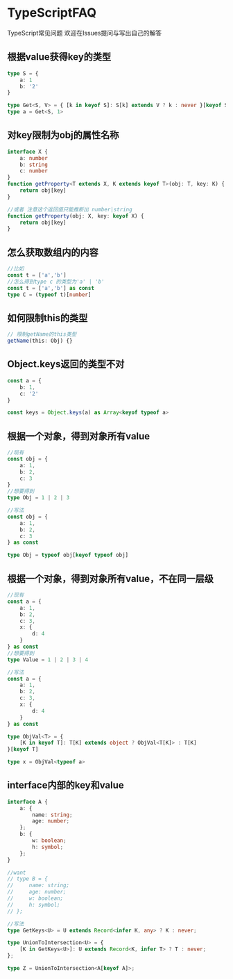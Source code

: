# TypeScriptFAQ
TypeScript常见问题 欢迎在Issues提问与写出自己的解答

## 根据value获得key的类型
```ts
type S = {
    a: 1
    b: '2'
}

type Get<S, V> = { [k in keyof S]: S[k] extends V ? k : never }[keyof S]
type a = Get<S, 1>
```
## 对key限制为obj的属性名称
```ts
interface X {
    a: number
    b: string
    c: number
}
function getProperty<T extends X, K extends keyof T>(obj: T, key: K) {
    return obj[key]
}

//或者 注意这个返回值只能推断出 number|string
function getProperty(obj: X, key: keyof X) {
    return obj[key]
}
```
## 怎么获取数组内的内容
```ts
//比如
const t = ['a','b']
//怎么得到type c 的类型为'a' | 'b'
const t = ['a','b'] as const
type C = (typeof t)[number]
```
## 如何限制this的类型
```ts
// 限制getName的this类型
getName(this: Obj) {}
```
## Object.keys返回的类型不对
```ts
const a = {
    b: 1,
    c: '2'
}

const keys = Object.keys(a) as Array<keyof typeof a>
```
## 根据一个对象，得到对象所有value
```ts
//现有 
const obj = {
    a: 1,
    b: 2,
    c: 3
}
//想要得到
type Obj = 1 | 2 | 3

//写法
const obj = {
    a: 1,
    b: 2,
    c: 3
} as const

type Obj = typeof obj[keyof typeof obj]
```
## 根据一个对象，得到对象所有value，不在同一层级
```ts
//现有
const a = {
    a: 1,
    b: 2,
    c: 3,
    x: {
        d: 4
    }
} as const
//想要得到
type Value = 1 | 2 | 3 | 4

//写法
const a = {
    a: 1,
    b: 2,
    c: 3,
    x: {
        d: 4
    }
} as const

type ObjVal<T> = {
    [K in keyof T]: T[K] extends object ? ObjVal<T[K]> : T[K]
}[keyof T]

type x = ObjVal<typeof a>
``` 
## interface内部的key和value
```ts
interface A {
    a: {
        name: string;
        age: number;
    };
    b: {
        w: boolean;
        h: symbol;
    };
}

//want
// type B = {
//     name: string;
//     age: number;
//     w: boolean;
//     h: symbol;
// };

//写法
type GetKeys<U> = U extends Record<infer K, any> ? K : never;

type UnionToIntersection<U> = {
    [K in GetKeys<U>]: U extends Record<K, infer T> ? T : never;
};

type Z = UnionToIntersection<A[keyof A]>;
```